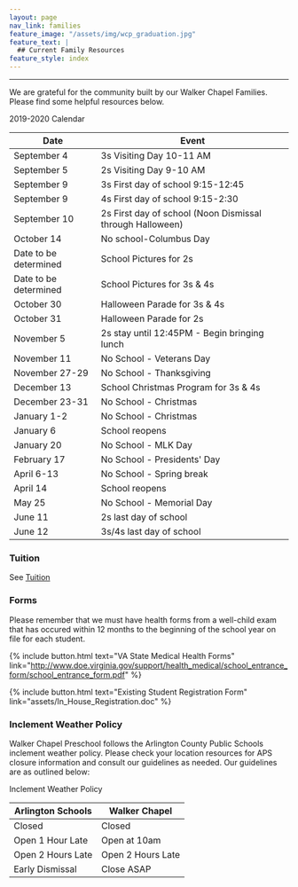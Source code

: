 ```yaml
---
layout: page
nav_link: families
feature_image: "/assets/img/wcp_graduation.jpg"
feature_text: |
  ## Current Family Resources
feature_style: index
---
```


---

We are grateful for the community built by our Walker Chapel Families.  Please find some helpful resources below.

<div class="table-tuition" markdown="1">
<div class="table-header">2019-2020 Calendar</div>

| Date | Event |
|---|---|
|September 4|3s Visiting Day 10-11 AM|
|September 5|2s Visiting Day 9-10 AM|
|September 9|3s First day of school 9:15-12:45|
|September 9|4s First day of school 9:15-2:30|
|September 10|2s First day of school (Noon Dismissal through Halloween)|
|October 14|No school-Columbus Day|
|Date to be determined|School Pictures for 2s|
|Date to be determined|School Pictures for 3s & 4s|
|October 30|Halloween Parade for 3s & 4s|
|October 31|Halloween Parade for 2s|
|November 5|2s stay until 12:45PM - Begin bringing lunch|
|November 11|No School - Veterans Day|
|November 27-29|No School - Thanksgiving|
|December 13|School Christmas Program for 3s & 4s|
|December 23-31|No School - Christmas|
|January 1-2|No School - Christmas|
|January 6|School reopens|
|January 20|No School - MLK Day|
|February 17|No School - Presidents' Day|
|April 6-13|No School - Spring break|
|April 14|School reopens|
|May 25|No School - Memorial Day|
|June 11|2s last day of school|
|June 12|3s/4s last day of school|

</div>

### Tuition

See [Tuition](/tuition.html)

### Forms

Please remember that we must have health forms from a well-child exam that has occured within 12 months to the beginning of the school year on file for each student.

{% include button.html text="VA State Medical Health Forms" link="http://www.doe.virginia.gov/support/health_medical/school_entrance_form/school_entrance_form.pdf" %}

{% include button.html text="Existing Student Registration Form" link="assets/In_House_Registration.doc" %}

### Inclement Weather Policy

Walker Chapel Preschool follows the Arlington County Public Schools inclement weather policy.  Please check your location resources for APS closure information and consult our guidelines as needed.  Our guidelines are as outlined below:

<div class="table-tuition" markdown="1">
<div class="table-header">Inclement Weather Policy</div>

| Arlington Schools | Walker Chapel |
|---|---|
| Closed | Closed |
| Open 1 Hour Late | Open at 10am |
| Open 2 Hours Late | Open 2 Hours Late |
| Early Dismissal | Close ASAP |

</div>